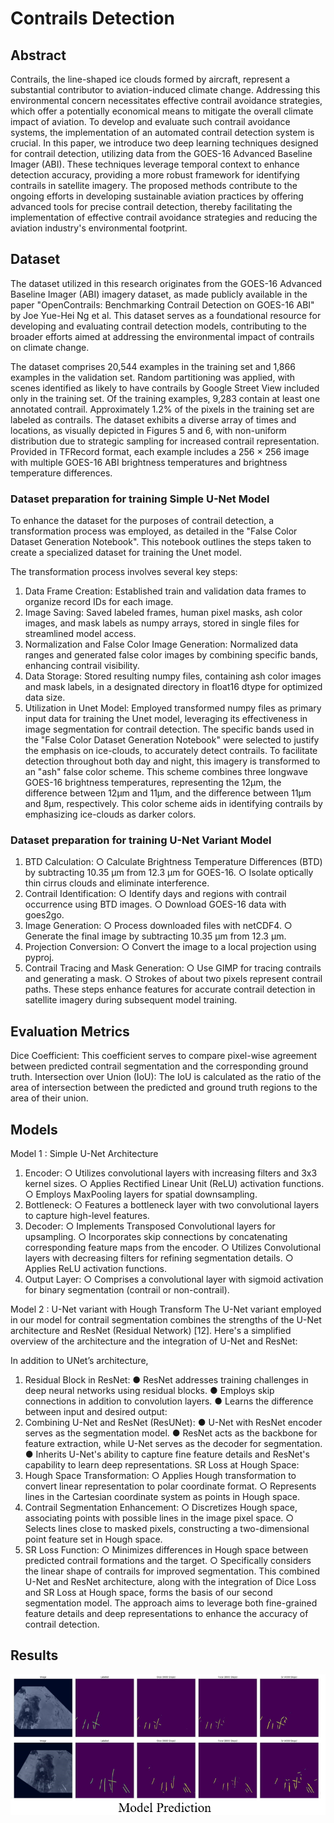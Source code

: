 # Contrails Detection

## Abstract
Contrails, the line-shaped ice clouds formed by aircraft, represent a substantial contributor to aviation-induced climate change. Addressing this environmental concern necessitates effective contrail avoidance strategies, which offer a potentially economical means to mitigate the overall climate impact of aviation. To develop and evaluate such contrail avoidance systems, the implementation of an automated contrail detection system is crucial. In this paper, we introduce two deep learning techniques designed for contrail detection, utilizing data from the GOES-16 Advanced Baseline Imager (ABI). These techniques leverage temporal context to enhance detection accuracy, providing a more robust framework for identifying contrails in satellite imagery. The proposed methods contribute to the ongoing efforts in developing sustainable aviation practices by offering advanced tools for precise contrail detection, thereby facilitating the implementation of effective contrail avoidance strategies and reducing the aviation industry's environmental footprint.

## Dataset
The dataset utilized in this research originates from the GOES-16 Advanced Baseline Imager (ABI) imagery dataset, as made publicly available in the paper "OpenContrails: Benchmarking Contrail Detection on GOES-16 ABI" by Joe Yue-Hei Ng et al. This dataset serves as a foundational resource for developing and evaluating contrail detection models, contributing to the broader efforts aimed at addressing the environmental impact of contrails on climate change.

The dataset comprises 20,544 examples in the training set and 1,866 examples in the validation set. Random partitioning was applied, with scenes identified as likely to have contrails by Google Street View included only in the training set. Of the training examples, 9,283 contain at least one annotated contrail. Approximately 1.2% of the pixels in the training set are labeled as contrails. The dataset exhibits a diverse array of times and locations, as visually depicted in Figures 5 and 6, with non-uniform distribution due to strategic sampling for increased contrail representation. Provided in TFRecord format, each example includes a 256 × 256 image with multiple GOES-16 ABI brightness temperatures and brightness temperature differences.

### Dataset preparation for training Simple U-Net Model

To enhance the dataset for the purposes of contrail detection, a transformation process was employed, as detailed in the "False Color Dataset Generation Notebook". This notebook outlines the steps taken to create a specialized dataset for training the Unet model.

The transformation process involves several key steps:
1.	Data Frame Creation: Established train and validation data frames to organize record IDs for each image.
2.	Image Saving: Saved labeled frames, human pixel masks, ash color images, and mask labels as numpy arrays, stored in single files for streamlined model access.
3.	Normalization and False Color Image Generation: Normalized data ranges and generated false color images by combining specific bands, enhancing contrail visibility.
4.	Data Storage: Stored resulting numpy files, containing ash color images and mask labels, in a designated directory in float16 dtype for optimized data size.
5.	Utilization in Unet Model: Employed transformed numpy files as primary input data for training the Unet model, leveraging its effectiveness in image segmentation for contrail detection.
    The specific bands used in the "False Color Dataset Generation Notebook" were selected to justify the emphasis on ice-clouds, to accurately detect contrails. To facilitate detection throughout both day and night, this imagery is transformed to an "ash" false color scheme. This scheme combines three longwave GOES-16 brightness temperatures, representing the 12μm, the difference between 12μm and 11μm, and the difference between 11μm and 8μm, respectively. This color scheme aids in identifying contrails by emphasizing ice-clouds as darker colors.

### Dataset preparation for training U-Net Variant Model
1.	BTD Calculation:
○	Calculate Brightness Temperature Differences (BTD) by subtracting 10.35 μm from 12.3 μm for GOES-16.
○	Isolate optically thin cirrus clouds and eliminate interference.
2.	Contrail Identification:
○	Identify days and regions with contrail occurrence using BTD images.
○	Download GOES-16 data with goes2go.
3.	Image Generation:
○	Process downloaded files with netCDF4.
○	Generate the final image by subtracting 10.35 μm from 12.3 μm.
4.	Projection Conversion:
○	Convert the image to a local projection using pyproj.
5.	Contrail Tracing and Mask Generation:
○	Use GIMP for tracing contrails and generating a mask.
○	Strokes of about two pixels represent contrail paths.
These steps enhance features for accurate contrail detection in satellite imagery during subsequent model training.

## Evaluation Metrics
Dice Coefficient: This coefficient serves to compare pixel-wise agreement between predicted contrail segmentation and the corresponding ground truth. 
Intersection over Union (IoU): The IoU is calculated as the ratio of the area of intersection between the predicted and ground truth regions to the area of their union. 

## Models

Model 1 : Simple U-Net Architecture
1.	Encoder:
○	Utilizes convolutional layers with increasing filters and 3x3 kernel sizes.
○	Applies Rectified Linear Unit (ReLU) activation functions.
○	Employs MaxPooling layers for spatial downsampling.
2.	Bottleneck:
○	Features a bottleneck layer with two convolutional layers to capture high-level features.
3.	Decoder:
○	Implements Transposed Convolutional layers for upsampling.
○	Incorporates skip connections by concatenating corresponding feature maps from the encoder.
○	Utilizes Convolutional layers with decreasing filters for refining segmentation details.
○	Applies ReLU activation functions.
4.	Output Layer:
○	Comprises a convolutional layer with sigmoid activation for binary segmentation (contrail or non-contrail).

Model 2 : U-Net variant with Hough Transform
The U-Net variant employed in our model for contrail segmentation combines the strengths of the U-Net architecture and ResNet (Residual Network) [12]. Here's a simplified overview of the architecture and the integration of U-Net and ResNet: 

In addition to UNet’s architecture, 

1. Residual Block in ResNet:
●	ResNet addresses training challenges in deep neural networks using residual blocks.
●	Employs skip connections in addition to convolution layers.
●	Learns the difference between input and desired output: 
2. Combining U-Net and ResNet (ResUNet):
●	U-Net with ResNet encoder serves as the segmentation model.
●	ResNet acts as the backbone for feature extraction, while U-Net serves as the decoder for segmentation.
●	Inherits U-Net's ability to capture fine feature details and ResNet's capability to learn deep representations.
SR Loss at Hough Space:
1.	Hough Space Transformation:
○	Applies Hough transformation to convert linear representation to polar coordinate format.
○	Represents lines in the Cartesian coordinate system as points in Hough space.
2.	Contrail Segmentation Enhancement:
○	Discretizes Hough space, associating points with possible lines in the image pixel space.
○	Selects lines close to masked pixels, constructing a two-dimensional point feature set in Hough space.
3.	SR Loss Function:
○	Minimizes differences in Hough space between predicted contrail formations and the target.
○	Specifically considers the linear shape of contrails for improved segmentation.
This combined U-Net and ResNet architecture, along with the integration of Dice Loss and SR Loss at Hough space, forms the basis of our second segmentation model. The approach aims to leverage both fine-grained feature details and deep representations to enhance the accuracy of contrail detection.

## Results

![alt_text](https://github.com/rakesh09111996/Contrails-Detection/blob/4d308f52155c73a480a632da2421e159af84fb4b/contrail_results.png)
